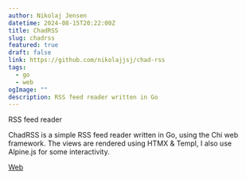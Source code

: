 ```yaml
---
author: Nikolaj Jensen
datetime: 2024-08-15T20:22:00Z
title: ChadRSS
slug: chadrss
featured: true
draft: false
link: https://github.com/nikolajjsj/chad-rss
tags:
  - go
  - web
ogImage: ""
description: RSS feed reader written in Go
---
```


RSS feed reader

ChadRSS is a simple RSS feed reader written in Go, using the Chi web framework.
The views are rendered using HTMX & Templ, I also use Alpine.js for some interactivity.


[Web](https://github.com/nioklajjsj/chad-rss)
```
